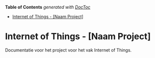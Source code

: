 <!-- START doctoc generated TOC please keep comment here to allow auto update -->
<!-- DON'T EDIT THIS SECTION, INSTEAD RE-RUN doctoc TO UPDATE -->
**Table of Contents**  *generated with [DocToc](https://github.com/thlorenz/doctoc)*

- [Internet of Things - [Naam Project]](#internet-of-things---naam-project)

<!-- END doctoc generated TOC please keep comment here to allow auto update -->

# Internet of Things - [Naam Project]
Documentatie voor het project voor het vak Internet of Things.

